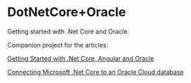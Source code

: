 # DotNetCore+Oracle
Getting started with .Net Core and Oracle.

Companion project for the articles:

[Getting Started with .Net Core, Angular and Oracle](https://medium.com/swlh/getting-started-with-net-core-angular-and-oracle-4cf485a036f4?source=friends_link&sk=69ca8fe6aa5df47eca69cf15b6c4cd95)

[Connecting Microsoft .Net Core to an Oracle Cloud database](https://medium.com/@giuseppesimoneaielli/connecting-microsoft-net-core-to-an-oracle-cloud-database-7a4239d02b47?source=friends_link&sk=8079bd40eda71007eb67790f96d5af09)
